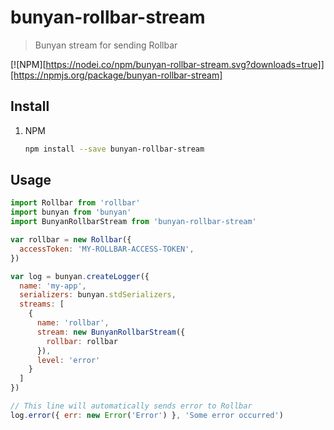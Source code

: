 # bunyan-rollbar-stream

> Bunyan stream for sending Rollbar

[![NPM][https://nodei.co/npm/bunyan-rollbar-stream.svg?downloads=true]][https://npmjs.org/package/bunyan-rollbar-stream]

## Install

  1. NPM
      ```bash
      npm install --save bunyan-rollbar-stream
      ```

## Usage

  ```javascript
  import Rollbar from 'rollbar'
  import bunyan from 'bunyan'
  import BunyanRollbarStream from 'bunyan-rollbar-stream'

  var rollbar = new Rollbar({
    accessToken: 'MY-ROLLBAR-ACCESS-TOKEN',
  })

  var log = bunyan.createLogger({
    name: 'my-app',
    serializers: bunyan.stdSerializers,
    streams: [
      {
        name: 'rollbar',
        stream: new BunyanRollbarStream({
          rollbar: rollbar
        }),
        level: 'error'
      }
    ]
  })

  // This line will automatically sends error to Rollbar
  log.error({ err: new Error('Error') }, 'Some error occurred')
  ```
